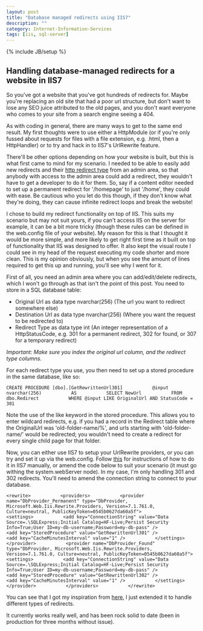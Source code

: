 ```yaml
---
layout: post
title: "Database managed redirects using IIS7"
description: ""
category: Internet-Information-Services
tags: [iis, sql-server]
---
```

{% include JB/setup %}

## Handling database-managed redirects for a website in IIS7

So you've got a website that you've got hundreds of redirects for. Maybe you're replacing an old site that had a poor url structure, 
but don't want to lose any SEO juice attributed to the old pages, and you don't want everyone who comes to your site from a search engine seeing a 404.

As with coding in general, there are many ways to get to the same end result. My first thoughts were to use either a HttpModule (or if you're only fussed about requests for files with a
file extension, e.g. .html, then a HttpHandler) or to try and hack in to IIS7's UrlRewrite feature.

There'll be other options depending on how your website is built, but this is what first came to mind for my scenario. I needed to be able to easily add new redirects and their [http redirect type](http://en.wikipedia.org/wiki/URL_redirection#HTTP_status_codes_3xx)
from an admin area, so that anybody with access to the admin area could add a redirect, they wouldn't have to get a developer to do it for them. So, say if a content editor needed
to set up a permanent redirect for '/homepage' to just '/home', they could with ease. Be cautious who you let do this though, if they don't know what they're doing, they can cause infinite redirect loops and break the website!

I chose to build my redirect functionality on top of IIS. This suits my scenario but may not suit yours, if you can't access IIS on the server for example, it can be a bit more tricky (though these rules can be defined in the web.config file of your website).
My reason for this is that I thought it would be more simple, and more likely to get right first time as it built on top of functionality that IIS was designed to offer. It also kept the visual route I could see in my head of the request executing 
my code shorter and more clean. This is my opinion obviously, but when you see the amount of lines required to get this up and running, you'll see why I went for it.

First of all, you need an admin area where you can add/edit/delete redirects, which I won't go through as that isn't the point of this post. You need to store in a SQL database table:

* Original Url as data type nvarchar(256) (The url you want to redirect somewhere else) 
* Destination Url as data type nvarchar(256) (Where you want the request to be redirected to)
* Redirect Type as data type int (An integer representation of a HttpStatusCode, e.g. 301 for a permanent redirect, 302 for found, or 307 for a temporary redirect)

*Important: Make sure you index the original url column, and the redirect type columns.*

For each redirect type you use, you then need to set up a stored procedure in the same database, like so:

`
CREATE PROCEDURE [dbo].[GetRewrittenUrl301]          
@input nvarchar(256)          
AS          
SELECT NewUrl          
FROM dbo.Redirect          
WHERE @input LIKE OriginalUrl AND StatusCode = 301
`

Note the use of the like keyword in the stored procedure. This allows you to enter wildcard redirects, e.g. if you had a record in the Redirect table where the OriginalUrl was 'old-folder-name/%', and urls starting with
'old-folder-name/' would be redirected; you wouldn't need to create a redirect for every single child page for that folder.

Now, you can either use IIS7 to setup your UrlRewrite providers, or you can try and set it up via the web.config. Follow [this](http://www.iis.net/learn/extensions/url-rewrite-module/using-custom-rewrite-providers-with-url-rewrite-module) for instructions of how to do it in IIS7 manually, or amend the code
below to suit your scenario (it must go withing the system.webServer node). In my case, I'm only handling 301 and 302 redirects. You'll need to amend the connection string to connect to your database.

`
<rewrite>          
      <providers>          
        <provider name="DbProvider_Permanent" type="DbProvider, Microsoft.Web.Iis.Rewrite.Providers, Version=7.1.761.0, Culture=neutral, PublicKeyToken=0545b0627da60a5f">          
          <settings>          
            <add key="ConnectionString" value="Data Source=.\SQLExpress;Initial Catalog=HF-Live;Persist Security Info=True;User ID=my-db-username;Password=my-db-pass" />          
            <add key="StoredProcedure" value="GetRewrittenUrl301" />          
            <add key="CacheMinutesInterval" value="1" />          
          </settings>          
        </provider>          
        <provider name="DbProvider_Found" type="DbProvider, Microsoft.Web.Iis.Rewrite.Providers, Version=7.1.761.0, Culture=neutral, PublicKeyToken=0545b0627da60a5f">          
          <settings>          
            <add key="ConnectionString" value="Data Source=.\SQLExpress;Initial Catalog=HF-Live;Persist Security Info=True;User ID=my-db-username;Password=my-db-pass" />          
            <add key="StoredProcedure" value="GetRewrittenUrl302" />          
            <add key="CacheMinutesInterval" value="1" />          
          </settings>          
        </provider>          
      </providers>          
</rewrite>
`

You can see that I got my inspiration from [here](http://www.iis.net/learn/extensions/url-rewrite-module/using-custom-rewrite-providers-with-url-rewrite-module), I just extended it to handle different types of redirects.

It currently works really well, and has been rock solid to date (been in production for three months without issue).